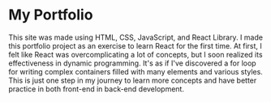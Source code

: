 # My Portfolio

This site was made using HTML, CSS, JavaScript, and React Library. I made this portfolio project as an exercise to learn React for the first time. At first, I felt like React was overcomplicating a lot of concepts, but I soon realized its effectiveness in dynamic programming. It's as if I've discovered a for loop for writing complex containers filled with many elements and various styles. This is just one step in my journey to learn more concepts and have better practice in both front-end in back-end development.
